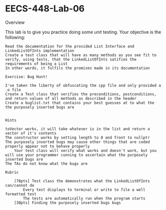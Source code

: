 # EECS-448-Lab-06

Overview

This lab is to give you practice doing some unit testing. Your objective is the following:

    Read the documentation for the provided List Interface and LinkedListOfInts implementation
    Create a test class that will have as many methods as you see fit to verify, using tests, that the LinkedListOfInts satifies the requirements of being a List
    In other words, it fulfils the promises made in its documentation

    Exercise: Bug Hunt!

    I've taken the liberty of obfuscating the cpp file and only provided a .o file
    Create a Test class that verifies the preconditions, postconditions, and return values of all methods as described in the header
    Create a buglist.txt that contains your best guesses at to what the the purposely inserted bugs are


    Hints

    toVector works, it will take whatever is in the list and return a vector of it's contents
    The constructor works by setting length to 0 and front to nullptr
    The purposely inserted bugs may cause other things that are coded properly appear not to behave properly
        Your test class will verify what works and doesn't work, but you will use your programmer cunning to ascertain what the purposely inserted bugs are
    The TAs do not know what the bugs are

    Rubric

        [70pts] Test class the demonstrates what the LinkedListOfInts can/cannot do
            Every test displays to terminal or write to file a well formatted test
            The tests are automatically run when the program starts
        [30pts] Finding the purposely inserted bugs bugs
